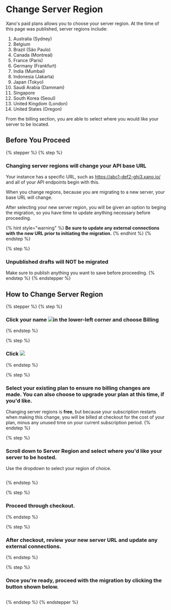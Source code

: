 # Change Server Region

Xano's paid plans allows you to choose your server region. At the time of this page was published, server regions include:

1. Australia (Sydney)
2. Belgium
3. Brazil (São Paulo)
4. Canada (Montreal)
5. France (Paris)
6. Germany (Frankfurt)
7. India (Mumbai)
8. Indonesia (Jakarta)
9. Japan (Tokyo)
10. Saudi Arabia (Dammam)
11. Singapore
12. South Korea (Seoul)
13. United Kingdom (London)
14. United States (Oregon)

From the billing section, you are able to select where you would like your server to be located.

## Before You Proceed

{% stepper %}
{% step %}
### Changing server regions will change your API base URL

Your instance has a specific URL, such as https://abc1-def2-ghi3.xano.io/ and all of your API endpoints begin with this.

When you change regions, because you are migrating to a new server, your base URL will change.

After selecting your new server region, you will be given an option to beging the migration, so you have time to update anything necessary before proceeding.

{% hint style="warning" %}
**Be sure to update any external connections with the new URL prior to initiating the migration.**
{% endhint %}
{% endstep %}

{% step %}
### Unpublished drafts will NOT be migrated

Make sure to publish anything you want to save before proceeding.
{% endstep %}
{% endstepper %}



## How to Change Server Region

{% stepper %}
{% step %}
### Click your name ![](<../../.gitbook/assets/CleanShot 2025-02-06 at 05.41.23.png>)in the lower-left corner and choose Billing


{% endstep %}

{% step %}
### Click ![](<../../.gitbook/assets/CleanShot 2025-02-06 at 05.42.01.png>)


{% endstep %}

{% step %}
### Select your existing plan to ensure no billing changes are made. You can also choose to upgrade your plan at this time, if you'd like.

Changing server regions is **free**, but because your subscription restarts when making this change, you will be billed at checkout for the cost of your plan, minus any unused time on your current subscription period.
{% endstep %}

{% step %}
### Scroll down to Server Region and select where you'd like your server to be hosted.

Use the dropdown to select your region of choice.

<figure><img src="../../.gitbook/assets/CleanShot 2025-02-06 at 05.44.54.png" alt=""><figcaption></figcaption></figure>
{% endstep %}

{% step %}
### Proceed through checkout.


{% endstep %}

{% step %}
### After checkout, review your new server URL and update any external connections.


{% endstep %}

{% step %}
### Once you're ready, proceed with the migration by clicking the button shown below.

<figure><img src="../../.gitbook/assets/image (82).png" alt=""><figcaption></figcaption></figure>
{% endstep %}
{% endstepper %}

